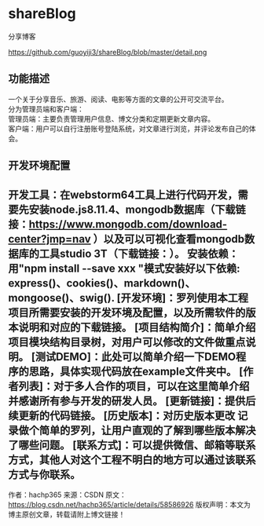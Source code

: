 # shareBlog
分享博客

  https://github.com/guoyiji3/shareBlog/blob/master/detail.png
## 功能描述
一个关于分享音乐、旅游、阅读、电影等方面的文章的公开可交流平台。  
分为管理员端和客户端：  
管理员端：主要负责管理用户信息、博文分类和定期更新文章内容。  
客户端：用户可以自行注册账号登陆系统，对文章进行浏览，并评论发布自己的体会。
## 开发环境配置
开发工具：在webstorm64工具上进行代码开发，需要先安装node.js8.11.4、mongodb数据库（下载链接：https://www.mongodb.com/download-center?jmp=nav ）以及可以可视化查看mongodb数据库的工具studio 3T（下载链接：）。
安装依赖：用"npm install --save xxx "模式安装好以下依赖:
          express()、cookies()、markdown()、mongoose()、swig().
[开发环境]：罗列使用本工程项目所需要安装的开发环境及配置，以及所需软件的版本说明和对应的下载链接。
[项目结构简介]：简单介绍项目模块结构目录树，对用户可以修改的文件做重点说明。
[测试DEMO]：此处可以简单介绍一下DEMO程序的思路，具体实现代码放在example文件夹中。
[作者列表]：对于多人合作的项目，可以在这里简单介绍并感谢所有参与开发的研发人员。
[更新链接]：提供后续更新的代码链接。
[历史版本]：对历史版本更改 记录做个简单的罗列，让用户直观的了解到哪些版本解决了哪些问题。
[联系方式]：可以提供微信、邮箱等联系方式，其他人对这个工程不明白的地方可以通过该联系方式与你联系。
--------------------- 
作者：hachp365 
来源：CSDN 
原文：https://blog.csdn.net/hachp365/article/details/58586926 
版权声明：本文为博主原创文章，转载请附上博文链接！
